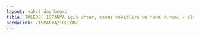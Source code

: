 ```yaml
---
layout: vakit_dashboard
title: TOLEDO, ISPANYA için iftar, namaz vakitleri ve hava durumu - ilçe/eyalet seç
permalink: /ISPANYA/TOLEDO/
---
```


<script type="text/javascript">
  var GLOBAL_COUNTRY = 'ISPANYA';
  var GLOBAL_CITY = 'TOLEDO';
  var GLOBAL_STATE = '';
  var lat = 72;
  var lon = 21;
</script>
